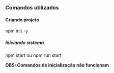 ### Comandos utilizados

#### Criando projeto
npm init -y

##### Iniciando sistema
npm start 
ou
npm run start

__OBS: Comandos de inicialização não funcionam__



